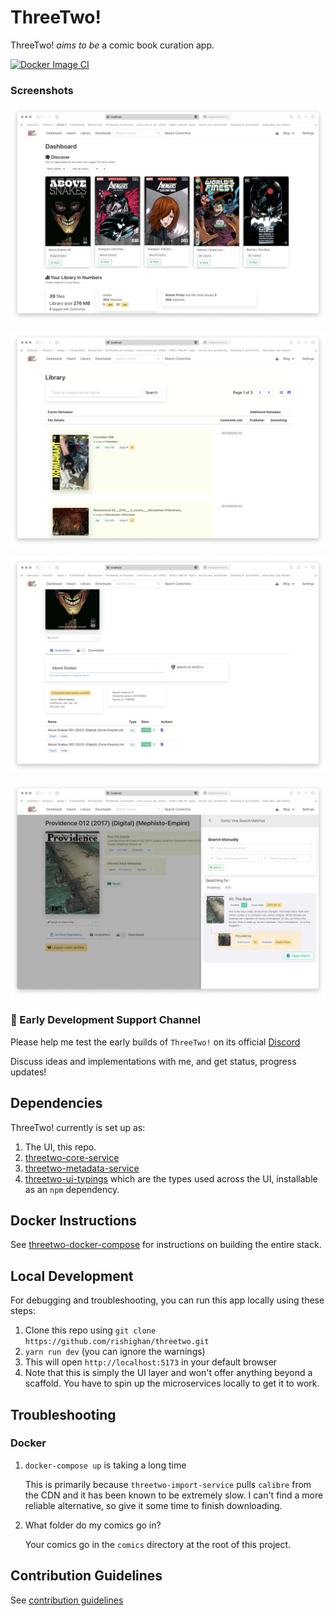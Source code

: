 # ThreeTwo!

ThreeTwo! _aims to be_ a comic book curation app.

[![Docker Image CI](https://github.com/rishighan/threetwo/actions/workflows/docker-image.yml/badge.svg)](https://github.com/rishighan/threetwo/actions/workflows/docker-image.yml)

### Screenshots

![](https://github.com/rishighan/threetwo-visual-updates/raw/67e56878eb0381c73c1dea746a45253d3dcaa184/update_december_2022/Dashboard.png)

![](https://github.com/rishighan/threetwo-visual-updates/raw/67e56878eb0381c73c1dea746a45253d3dcaa184/update_december_2022/Library.png)

![](https://github.com/rishighan/threetwo-visual-updates/raw/67e56878eb0381c73c1dea746a45253d3dcaa184/update_december_2022/DC%2B%2B%20integration.png)

![](https://github.com/rishighan/threetwo-visual-updates/raw/67e56878eb0381c73c1dea746a45253d3dcaa184/update_december_2022/ComicVine%20Matching.png)


### 🦄 Early Development Support Channel

Please help me test the early builds of `ThreeTwo!` on its official [Discord](https://discord.gg/n4HZ4j33uT)

Discuss ideas and implementations with me, and get status, progress updates!

## Dependencies

ThreeTwo! currently is set up as:

1. The UI, this repo.
2. [threetwo-core-service](https://github.com/rishighan/threetwo-core-service)
3. [threetwo-metadata-service](https://github.com/rishighan/threetwo-metadata-service)
4. [threetwo-ui-typings](https://github.com/rishighan/threetwo-frontend-types) which are the types used across the UI, installable as an `npm` dependency.

## Docker Instructions

See [threetwo-docker-compose](https://github.com/rishighan/threetwo-docker-compose) for instructions on building the entire stack.

## Local Development

For debugging and troubleshooting, you can run this app locally using these steps:

1. Clone this repo using `git clone https://github.com/rishighan/threetwo.git`
2. `yarn run dev` (you can ignore the warnings)
3. This will open `http://localhost:5173` in your default browser
4. Note that this is simply the UI layer and won't offer anything beyond a scaffold. You have to spin up the microservices locally to get it to work.


## Troubleshooting
### Docker

1. `docker-compose up` is taking a long time
   
   This is primarily because `threetwo-import-service` pulls `calibre` from the CDN and it has been known to be extremely slow. I can't find a more reliable alternative, so give it some time to finish downloading.

2. What folder do my comics go in?
   
   Your comics go in the `comics` directory at the root of this project.
   

## Contribution Guidelines

See [contribution guidelines](https://github.com/rishighan/threetwo/blob/master/contributing.md)

